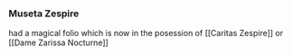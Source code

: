 ### Museta Zespire

had a magical folio which is now in the posession of [[Caritas Zespire]] or [[Dame Zarissa Nocturne]]
